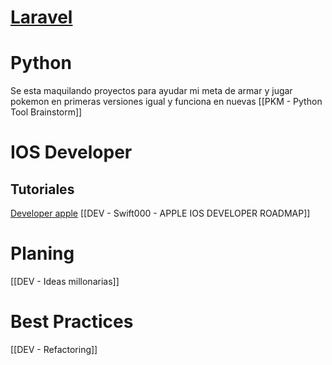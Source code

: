 # [Laravel](https://laravel.com)
# Python 
Se esta maquilando proyectos para ayudar mi meta de armar y jugar pokemon en primeras versiones igual y funciona en nuevas [[PKM - Python Tool Brainstorm]]

# IOS Developer
## Tutoriales
[Developer apple](https://developer.apple.com/)
[[DEV - Swift000 - APPLE IOS DEVELOPER ROADMAP]]
# Planing
[[DEV - Ideas millonarias]]

# Best Practices

[[DEV - Refactoring]] 



